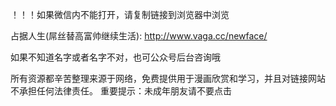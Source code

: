 ！！！如果微信内不能打开，请复制链接到浏览器中浏览

占据人生(屌丝替高富帅继续生活): http://www.vaga.cc/newface/

如果不知道名字或者名字不对，也可公众号后台咨询哦

所有资源都辛苦整理来源于网络，免费提供用于漫画欣赏和学习，并且对链接网站不承担任何法律责任。 重要提示：未成年朋友请不要点击
